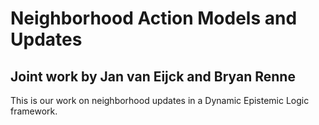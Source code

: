 # Neighborhood Action Models and Updates

## Joint work by Jan van Eijck and Bryan Renne

This is our work on neighborhood updates in a Dynamic Epistemic Logic framework.
